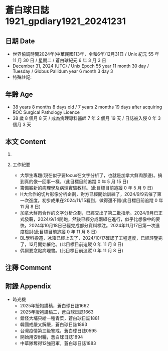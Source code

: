 [_metadata_:encoding]: - "utf-8"
[_metadata_:language]: - "zh-Hant-TW"
[_metadata_:fileformat]: - "markdown"
[_metadata_:MIME_type]: - "text/plain"
[_metadata_:markdown_version]: - "commonmark version 0.30"
[_metadata_:markdown_spec]: - "https://spec.commonmark.org/0.30/"

# 蒼白球日誌1921_gpdiary1921_20241231 #

## 日期 Date ##

* 世界協調時間2024年(中華民國113年，令和6年)12月31日 / Unix 紀元 55 年 11 月 30 日 / 星期二 / 蒼白球紀元 6 年 3 月 3 日
* December 31, 2024 (UTC) / Unix Epoch 55 year 11 month 30 day / Tuesday / Globus Pallidum year 6 month 3 day 3
* 特殊註記:

## 年齡 Age ##

* 38 years 8 months 8 days old / 7 years 2 months 19 days after acquiring ROC Surgical Pathology Licence
* 38 歲 8 個月 8 天 / 成為病理專科醫師 7 年 2 個月 19 天 / 日誌被入侵 0 年 3 個月 3 天

## 本文 Content ##

1. 

2. 工作紀要

    - 大學生專題(現在似乎要focus在文字分析了，也就是加拿大鮮肉那邊)。搞到真的像一回事一樣。(此目標目前追蹤 0 年 5 月 15 日)
    - 籌備嶄新的病理學及病理實驗教材。(此目標目前追蹤 0 年 5 月 9 日)
    - H大合作的切片影像分析企劃，對方已經開始訓練了，2024/9/9去催了第一次進度。初步成果在2024/11/15看到，做得還不錯(此目標目前追蹤 0 年 11 月 8 日)
    - 加拿大鮮肉合作的文字分析企劃，已經交出了第二批指示。2024/9月已正式發薪，2024/9/14開跑，然後已經分成兩組在進行，似乎比想像中的要快，2024年10月18日已經完成部分資料標注。2024年11月17日第一次進度檢討(此目標目前追蹤 0 年 11 月 8 日)
    - BL學科搬遷，冰箱已經上去了，2024/10/17確認了工程進度，已經評鑒完了，12月開始催他。(此目標目前追蹤 0 年 11 月 8 日)
    - 偶爾要念點病理書。(此目標目前追蹤 0 年 11 月 8 日)

## 注釋 Comment ##


## 附錄 Appendix ##

* 時光機
    - 2025年授袍講稿，蒼白球日誌1662
    - 2025年授袍講稿二，蒼白球日誌1663
    - 錯怪大埔只給一種青菜，蒼白球日誌1881
    - 韓國戒嚴又解嚴，蒼白球日誌1893
    - 台灣疫情第三級警戒，蒼白球日誌0595
    - 開始用安耐曬，蒼白球日誌1894
    - 中華隊奪得12強冠軍，蒼白球日誌1883
